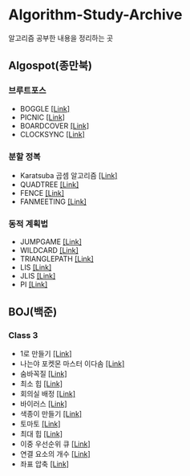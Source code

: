 # Algorithm-Study-Archive
알고리즘 공부한 내용을 정리하는 곳

## Algospot(종만북)
### 브루트포스
* BOGGLE [[Link]](https://github.com/Uniaut/Algorithm-Study-Archive/blob/main/Algospot/BOGGLE.md)
* PICNIC [[Link]](https://github.com/Uniaut/Algorithm-Study-Archive/blob/main/Algospot/PICNIC.md)
* BOARDCOVER [[Link]](https://github.com/Uniaut/Algorithm-Study-Archive/blob/main/Algospot/BOARDCOVER.md)
* CLOCKSYNC [[Link]](https://github.com/Uniaut/Algorithm-Study-Archive/blob/main/Algospot/CLOCKSYNC.md)
### 분할 정복
* Karatsuba 곱셈 알고리즘 [[Link]](https://github.com/Uniaut/Algorithm-Study-Archive/blob/main/Algospot/Karatsuba.md)
* QUADTREE [[Link]](https://github.com/Uniaut/Algorithm-Study-Archive/blob/main/Algospot/QUADTREE.md)
* FENCE [[Link]](https://github.com/Uniaut/Algorithm-Study-Archive/blob/main/Algospot/FENCE.md)
* FANMEETING [[Link]](https://github.com/Uniaut/Algorithm-Study-Archive/blob/main/Algospot/FANMEETING.md)
### 동적 계획법
* JUMPGAME [[Link]](https://github.com/Uniaut/Algorithm-Study-Archive/blob/main/Algospot/JUMPGAME.md)
* WILDCARD [[Link]](https://github.com/Uniaut/Algorithm-Study-Archive/blob/main/Algospot/WILDCARD.md)
* TRIANGLEPATH [[Link]](https://github.com/Uniaut/Algorithm-Study-Archive/blob/main/Algospot/TRIANGLEPATH.md)
* LIS [[Link]](https://github.com/Uniaut/Algorithm-Study-Archive/blob/main/Algospot/LIS.md)
* JLIS [[Link]](https://github.com/Uniaut/Algorithm-Study-Archive/blob/main/Algospot/JLIS.md)
* PI [[Link]](https://github.com/Uniaut/Algorithm-Study-Archive/blob/main/Algospot/PI.md)

## BOJ(백준)
### Class 3
* 1로 만들기 [[Link]](https://github.com/Uniaut/Algorithm-Study-Archive/blob/main/BOJ/1463.md)
* 나는야 포켓몬 마스터 이다솜 [[Link]](https://github.com/Uniaut/Algorithm-Study-Archive/blob/main/BOJ/1620.md)
* 숨바꼭질 [[Link]](https://github.com/Uniaut/Algorithm-Study-Archive/blob/main/BOJ/1697.md)
* 최소 힙 [[Link]](https://github.com/Uniaut/Algorithm-Study-Archive/blob/main/BOJ/1927.md)
* 회의실 배정 [[Link]](https://github.com/Uniaut/Algorithm-Study-Archive/blob/main/BOJ/1931.md)
* 바이러스 [[Link]](https://github.com/Uniaut/Algorithm-Study-Archive/blob/main/BOJ/2606.md)
* 색종이 만들기 [[Link]](https://github.com/Uniaut/Algorithm-Study-Archive/blob/main/BOJ/2630.md)
* 토마토 [[Link]](https://github.com/Uniaut/Algorithm-Study-Archive/blob/main/BOJ/7576.md)
* 최대 힙 [[Link]](https://github.com/Uniaut/Algorithm-Study-Archive/blob/main/BOJ/11279.md)
* 이중 우선순위 큐 [[Link]](https://github.com/Uniaut/Algorithm-Study-Archive/blob/main/BOJ/7662.md)
* 연결 요소의 개수 [[Link]](https://github.com/Uniaut/Algorithm-Study-Archive/blob/main/BOJ/11724.md)
* 좌표 압축 [[Link]](https://github.com/Uniaut/Algorithm-Study-Archive/blob/main/BOJ/18870.md)
